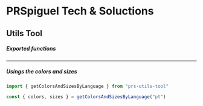 # PRSpiguel Tech & Soluctions
## Utils Tool
##### Exported functions
---------------------------

 ##### Usings the colors and sizes

```javascript
import { getColorsAndSizesByLanguage } from "prs-utils-tool"

const { colors, sizes } = getColorsAndSizesByLanguage("pt")

```


